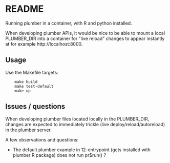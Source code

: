 # README

Running plumber in a container, with R and python installed.

When developing plumber APIs, it would be nice to be able to mount a local PLUMBER_DIR into a container for "live reload" changes to appear instantly at for example http://localhost:8000. 

## Usage

Use the Makefile targets:

		make build
		make test-default
		make up

## Issues / questions

When developing plumber files located locally in the PLUMBER_DIR, changes are expected to immediately trickle (live deploy/reload/autoreload) in the plumber server.

A few observations and questions:

- The default plumber example in 12-entrypoint (gets installed with plumber R package) does not run pr$run() ?
